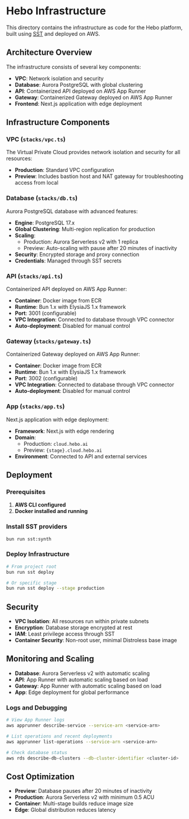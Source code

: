 # Hebo Infrastructure

This directory contains the infrastructure as code for the Hebo platform, built using [SST](https://sst.dev/) and deployed on AWS.

## Architecture Overview

The infrastructure consists of several key components:

- **VPC**: Network isolation and security
- **Database**: Aurora PostgreSQL with global clustering
- **API**: Containerized API deployed on AWS App Runner
- **Gateway**: Containerized Gateway deployed on AWS App Runner
- **Frontend**: Next.js application with edge deployment

## Infrastructure Components

### VPC (`stacks/vpc.ts`)

The Virtual Private Cloud provides network isolation and security for all resources:

- **Production**: Standard VPC configuration
- **Preview**: Includes bastion host and NAT gateway for troubleshooting access from local

### Database (`stacks/db.ts`)

Aurora PostgreSQL database with advanced features:

- **Engine**: PostgreSQL 17.x
- **Global Clustering**: Multi-region replication for production
- **Scaling**:
  - Production: Aurora Serverless v2 with 1 replica
  - Preview: Auto-scaling with pause after 20 minutes of inactivity
- **Security**: Encrypted storage and proxy connection
- **Credentials**: Managed through SST secrets

### API (`stacks/api.ts`)

Containerized API deployed on AWS App Runner:

- **Container**: Docker image from ECR
- **Runtime**: Bun 1.x with ElysiaJS 1.x framework
- **Port**: 3001 (configurable)
- **VPC Integration**: Connected to database through VPC connector
- **Auto-deployment**: Disabled for manual control

### Gateway (`stacks/gateway.ts`)

Containerized Gateway deployed on AWS App Runner:

- **Container**: Docker image from ECR
- **Runtime**: Bun 1.x with ElysiaJS 1.x framework
- **Port**: 3002 (configurable)
- **VPC Integration**: Connected to database through VPC connector
- **Auto-deployment**: Disabled for manual control

### App (`stacks/app.ts`)

Next.js application with edge deployment:

- **Framework**: Next.js with edge rendering
- **Domain**:
  - Production: `cloud.hebo.ai`
  - Preview: `{stage}.cloud.hebo.ai`
- **Environment**: Connected to API and external services

## Deployment

### Prerequisites

1. **AWS CLI configured**
2. **Docker installed and running**

### Install SST providers

```bash
bun run sst:synth
```

### Deploy Infrastructure

```bash
# From project root
bun run sst deploy

# Or specific stage
bun run sst deploy --stage production
```

## Security

- **VPC Isolation**: All resources run within private subnets
- **Encryption**: Database storage encrypted at rest
- **IAM**: Least privilege access through SST
- **Container Security**: Non-root user, minimal Distroless base image

## Monitoring and Scaling

- **Database**: Aurora Serverless v2 with automatic scaling
- **API**: App Runner with automatic scaling based on load
- **Gateway**: App Runner with automatic scaling based on load
- **App**: Edge deployment for global performance

### Logs and Debugging

```bash
# View App Runner logs
aws apprunner describe-service --service-arn <service-arn>

# List operations and recent deployments
aws apprunner list-operations --service-arn <service-arn>

# Check database status
aws rds describe-db-clusters --db-cluster-identifier <cluster-id>
```

## Cost Optimization

- **Preview**: Database pauses after 20 minutes of inactivity
- **Production**: Aurora Serverless v2 with minimum 0.5 ACU
- **Container**: Multi-stage builds reduce image size
- **Edge**: Global distribution reduces latency

